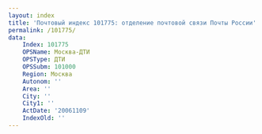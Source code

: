 ```yaml
---
layout: index
title: 'Почтовый индекс 101775: отделение почтовой связи Почты России'
permalink: /101775/
data:
    Index: 101775
    OPSName: Москва-ДТИ
    OPSType: ДТИ
    OPSSubm: 101000
    Region: Москва
    Autonom: ''
    Area: ''
    City: ''
    City1: ''
    ActDate: '20061109'
    IndexOld: ''
---
```


